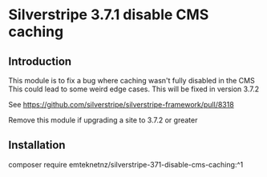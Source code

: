 # Silverstripe 3.7.1 disable CMS caching

## Introduction
This module is to fix a bug where caching wasn't fully disabled in the CMS
This could lead to some weird edge cases.  This will be fixed in version 3.7.2

See https://github.com/silverstripe/silverstripe-framework/pull/8318

Remove this module if upgrading a site to 3.7.2 or greater

## Installation
composer require emteknetnz/silverstripe-371-disable-cms-caching:^1
